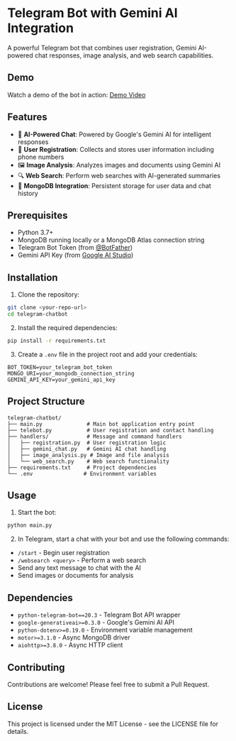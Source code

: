 # Telegram Bot with Gemini AI Integration

A powerful Telegram bot that combines user registration, Gemini AI-powered chat responses, image analysis, and web search capabilities.

## Demo

Watch a demo of the bot in action: [Demo Video](https://drive.google.com/file/d/1y9---xGwfIDoaoxVmETcxIrsp6uCCrcg/view?usp=sharing)

## Features

- 🤖 **AI-Powered Chat**: Powered by Google's Gemini AI for intelligent responses
- 📝 **User Registration**: Collects and stores user information including phone numbers
- 🖼️ **Image Analysis**: Analyzes images and documents using Gemini AI
- 🔍 **Web Search**: Perform web searches with AI-generated summaries
- 💾 **MongoDB Integration**: Persistent storage for user data and chat history

## Prerequisites

- Python 3.7+
- MongoDB running locally or a MongoDB Atlas connection string
- Telegram Bot Token (from [@BotFather](https://t.me/botfather))
- Gemini API Key (from [Google AI Studio](https://makersuite.google.com/app/apikey))

## Installation

1. Clone the repository:
```bash
git clone <your-repo-url>
cd telegram-chatbot
```

2. Install the required dependencies:
```bash
pip install -r requirements.txt
```

3. Create a `.env` file in the project root and add your credentials:
```env
BOT_TOKEN=your_telegram_bot_token
MONGO_URI=your_mongodb_connection_string
GEMINI_API_KEY=your_gemini_api_key
```

## Project Structure

```
telegram-chatbot/
├── main.py              # Main bot application entry point
├── telebot.py           # User registration and contact handling
├── handlers/            # Message and command handlers
│   ├── registration.py  # User registration logic
│   ├── gemini_chat.py   # Gemini AI chat handling
│   ├── image_analysis.py # Image and file analysis
│   └── web_search.py    # Web search functionality
├── requirements.txt     # Project dependencies
└── .env                # Environment variables
```

## Usage

1. Start the bot:
```bash
python main.py
```

2. In Telegram, start a chat with your bot and use the following commands:
- `/start` - Begin user registration
- `/websearch <query>` - Perform a web search
- Send any text message to chat with the AI
- Send images or documents for analysis

## Dependencies

- `python-telegram-bot==20.3` - Telegram Bot API wrapper
- `google-generativeai>=0.3.0` - Google's Gemini AI API
- `python-dotenv>=0.19.0` - Environment variable management
- `motor>=3.1.0` - Async MongoDB driver
- `aiohttp>=3.8.0` - Async HTTP client

## Contributing

Contributions are welcome! Please feel free to submit a Pull Request.

## License

This project is licensed under the MIT License - see the LICENSE file for details.

